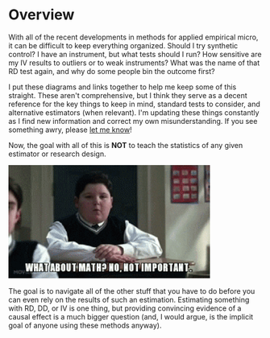 # Overview

With all of the recent developments in methods for applied empirical micro, it can be difficult to keep everything organized. Should I try synthetic control? I have an instrument, but what tests should I run? How sensitive are my IV results to outliers or to weak instruments? What was the name of that RD test again, and why do some people bin the outcome first?

I put these diagrams and links together to help me keep some of this straight. These aren't comprehensive, but I think they serve as a decent reference for the key things to keep in mind, standard tests to consider, and alternative estimators \(when relevant\). I'm updating these things constantly as I find new information and correct my own misunderstanding. If you see something awry, please [let me know](./#contact)!

Now, the goal with all of this is **NOT** to teach the statistics of any given estimator or research design.

![neato](images/mathschoolofrock.gif#center)

The goal is to navigate all of the other stuff that you have to do before you can even rely on the results of such an estimation. Estimating something with RD, DD, or IV is one thing, but providing convincing evidence of a causal effect is a much bigger question \(and, I would argue, is the implicit goal of anyone using these methods anyway\).

